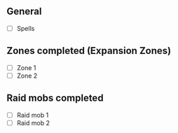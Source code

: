 ## General
- [ ] Spells

## Zones completed (Expansion Zones)
- [ ] Zone 1
- [ ] Zone 2

## Raid mobs completed
- [ ] Raid mob 1
- [ ] Raid mob 2
